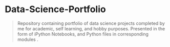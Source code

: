 # Data-Science-Portfolio
> Repository containing portfolio of data science projects completed by me for academic, self learning, and hobby purposes. Presented in the form of iPython Notebooks, and Python files in corresponding modules .

